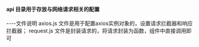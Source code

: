#### api 目录用于存放与网络请求相关的配置

----文件说明
    axios.js 文件是用于配置axios实例对象的，设置请求拦截器和响应拦截器；
    request.js 文件是封装请求的，将请求封装为函数，组件中直接调用即可 